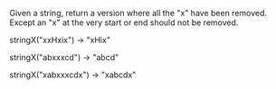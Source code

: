 Given a string, return a version where all the "x" have been removed. Except an "x" at the very start or end should not be removed.

stringX("xxHxix") → "xHix"

stringX("abxxxcd") → "abcd"

stringX("xabxxxcdx") → "xabcdx"
